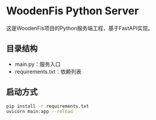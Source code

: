 # WoodenFis Python Server

这是WoodenFis项目的Python服务端工程，基于FastAPI实现。

## 目录结构

- main.py：服务入口
- requirements.txt：依赖列表

## 启动方式

```bash
pip install -r requirements.txt
uvicorn main:app --reload
``` 